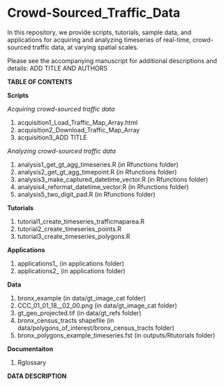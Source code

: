 # Crowd-Sourced_Traffic_Data

In this repository, we provide scripts, tutorials, sample data, and applications for acquiring and analyzing timeseries of real-time, crowd-sourced traffic data, at varying spatial scales. 

Please see the accompanying manuscript for additional descriptions and details:
ADD TITLE AND AUTHORS

**TABLE OF CONTENTS**

**Scripts**

*Acquiring crowd-sourced traffic data*
1. acquisition1_Load_Traffic_Map_Array.html 
2. acquisition2_Download_Traffic_Map_Array 
3. acquisition3_ADD TITLE 

*Analyzing crowd-sourced traffic data*
1. analysis1_get_gt_agg_timeseries.R (in Rfunctions folder)
2. analysis2_get_gt_agg_timepoint.R (in Rfunctions folder)
3. analysis3_make_captured_datetime_vector.R (in Rfunctions folder)
4. analysis4_reformat_datetime_vector.R (in Rfunctions folder)
5. analysis5_two_digit_pad.R (in Rfunctions folder)

**Tutorials**
1. tutorial1_create_timeseries_trafficmaparea.R
2. tutorial2_create_timeseries_points.R
3. tutorial3_create_timeseries_polygons.R

**Applications**
1. applications1_ (in applications folder)
2. applications2_ (in applications folder)

**Data**
1. bronx_example (in data/gt_image_cat folder)
2. CCC_01_01_18__02_00.png (in data/gt_image_cat folder)
3. gt_geo_projected.tif (in data/gt_refs folder)
4. bronx_census_tracts shapefile (in data/polygons_of_interest/bronx_census_tracts folder)
5. bronx_polygons_example_timeseries.fst (in outputs/Rtutorials folder)

**Documentaiton**
1. Rglossary

**DATA DESCRIPTION**


